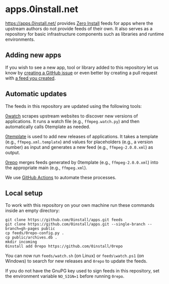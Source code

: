 # apps.0install.net

https://apps.0install.net/ provides [Zero Install](http://0install.net/) feeds for apps where the upstream authors do not provide feeds of their own. It also serves as a repository for basic infrastructure components such as libraries and runtime environments.

## Adding new apps

If you wish to see a new app, tool or library added to this repository let us know by [creating a GitHub issue](https://github.com/0install/apps/issues/new) or even better by creating a pull request with [a feed you created](https://docs.0install.net/packaging/).

## Automatic updates

The feeds in this repository are updated using the following tools:

[0watch](https://github.com/0install/0watch) scrapes upstream websites to discover new versions of applications. It runs a watch file (e.g., `ffmpeg.watch.py`) and then automatically calls 0template as needed.

[0template](https://github.com/0install/0template) is used to add new releases of applications. It takes a template (e.g., `ffmpeg.xml.template`) and values for placeholders (e.g., a version number) as input and generates a new feed (e.g., `ffmpeg-2.0.0.xml`) as output.

[0repo](https://github.com/0install/0repo) merges feeds generated by 0template (e.g., `ffmpeg-2.0.0.xml`) into the appropriate main (e.g., `ffmpeg.xml`).

We use [GitHub Actions](.github/workflows/) to automate these processes.

## Local setup

To work with this repository on your own machine run these commands inside an empty directory:

    git clone https://github.com/0install/apps.git feeds
    git clone https://github.com/0install/apps.git --single-branch --branch=gh-pages public
    cp feeds/0repo-config.py .
    cp public/archives.db .
    mkdir incoming
    0install add 0repo https://github.com/0install/0repo

You can now run `feeds/watch.sh` (on Linux) or `feeds\watch.ps1` (on Windows) to search for new releases and `0repo` to update the feeds.

If you do not have the GnuPG key used to sign feeds in this repository, set the environment variable `NO_SIGN=1` before running `0repo`.
